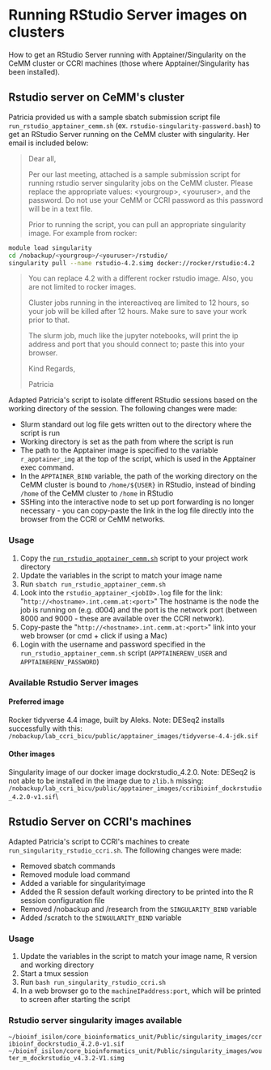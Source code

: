 # Running RStudio Server images on clusters

How to get an RStudio Server running with Apptainer/Singularity on the CeMM cluster or CCRI machines (those where Apptainer/Singularity
 has been installed).

## Rstudio server on CeMM's cluster

Patricia provided us with a sample sbatch submission script file `run_rstudio_apptainer_cemm.sh`
 (ex. `rstudio-singularity-password.bash`) to get an RStudio Server running on the
  CeMM cluster with singularity. Her email is included below:

> Dear all,
>
>Per our last meeting, attached is a sample submission script for running rstudio
 server singularity jobs on the CeMM cluster.  Please replace the appropriate
  values: \<yourgroup\>, \<youruser\>, and the password.  Do not use your CeMM or
   CCRI password as this password will be in a text file.
>
>Prior to running the script, you can pull an appropriate singularity image. For
 example from rocker:

```bash
module load singularity
cd /nobackup/<yourgroup>/<youruser>/rstudio/
singularity pull --name rstudio-4.2.simg docker://rocker/rstudio:4.2
 ```
>
>You can replace 4.2 with a different rocker rstudio image.  Also, you are not limited
 to rocker images.
>
>Cluster jobs running in the intereactiveq are limited to 12 hours, so your job
 will be killed after 12 hours.  Make sure to save your work prior to that.  
>
>The slurm job, much like the jupyter notebooks, will print the ip address and port
 that you should connect to; paste this into your browser.
>
>Kind Regards,
>
>Patricia

Adapted Patricia's script to isolate different RStudio sessions based on the working
 directory of the session. The following changes were made:

- Slurm standard out log file gets written out to the directory where the script
 is run
- Working directory is set as the path from where the script is run
- The path to the Apptainer image is specified to the variable `r_apptainer_img`
 at the top of the script, which is used in the Apptainer exec command.
- In the `APPTAINER_BIND` variable, the path of the working directory on the CeMM
 cluster is bound to `/home/${USER}` in RStudio, instead of binding `/home` of
 the CeMM cluster to `/home` in RStudio
- SSHing into the interactive node to set up port forwarding is no longer necessary -
  you can copy-paste the link in the log file directly into the browser from the CCRI
  or CeMM networks.

### Usage

1. Copy the [`run_rstudio_apptainer_cemm.sh`](run_rstudio_apptainer_cemm.sh)
  script to your project work directory
2. Update the variables in the script to match your image name
3. Run `sbatch run_rstudio_apptainer_cemm.sh`
4. Look into the `rstudio_apptainer_<jobID>.log` file for the link: "`http://<hostname>.int.cemm.at:<port>`"
  The hostname is the node the job is running on (e.g. d004) and the port is the network port (between 8000 and 9000 - these are available over the CCRI network).
5. Copy-paste the "`http://<hostname>.int.cemm.at:<port>`" link into your web browser (or cmd + click if using a Mac)
6. Login with the username and password specified in the `run_rstudio_apptainer_cemm.sh` script (`APPTAINERENV_USER` and `APPTAINERENV_PASSWORD`)

### Available Rstudio Server images

#### Preferred image

Rocker tidyverse 4.4 image, built by Aleks. Note: DESeq2 installs successfully with
 this: \
`/nobackup/lab_ccri_bicu/public/apptainer_images/tidyverse-4.4-jdk.sif`

#### Other images

Singularity image of our docker image dockrstudio_4.2.0. Note: DESeq2 is not able
 to be installed in the image due to `zlib.h` missing: \
`/nobackup/lab_ccri_bicu/public/apptainer_images/ccribioinf_dockrstudio_4.2.0-v1.sif`\

## Rstudio Server on CCRI's machines

Adapted Patricia's script to CCRI's machines to create `run_singularity_rstudio_ccri.sh`.
 The following changes were made:

- Removed sbatch commands
- Removed module load command
- Added a variable for singularityimage
- Added the R session default working directory to be printed into the R session configuration file
- Removed /nobackup and /research from the `SINGULARITY_BIND` variable
- Added /scratch to the `SINGULARITY_BIND` variable

### Usage

1. Update the variables in the script to match your image name, R version and working directory
2. Start a tmux session
3. Run `bash run_singularity_rstudio_ccri.sh`
4. In a web browser go to the `machineIPaddress:port`, which will be printed to screen after starting the script

### Rstudio server singularity images available

 `~/bioinf_isilon/core_bioinformatics_unit/Public/singularity_images/ccribioinf_dockrstudio_4.2.0-v1.sif`
  `~/bioinf_isilon/core_bioinformatics_unit/Public/singularity_images/wouter_m_dockrstudio_v4.3.2-V1.simg`
